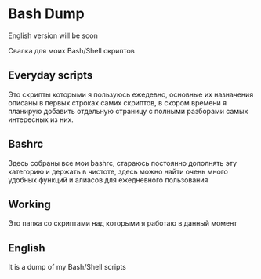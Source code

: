 # Bash Dump

English version will be soon

Свалка для моих Bash/Shell скриптов

## Everyday scripts

Это скрипты которыми я пользуюсь ежедевно, основные их назначения описаны в первых строках самих скриптов, в скором времени я планирую добавить отдельную страницу с полными разборами самых интересных из них.

## Bashrc

Здесь собраны все мои bashrc, стараюсь постоянно дополнять эту категорию и держать в чистоте, здесь можно найти очень много удобных функций и алиасов для ежедневного пользования

## Working

Это папка со скриптами над которыми я работаю в данный момент

## English

It is a dump of my Bash/Shell scripts
